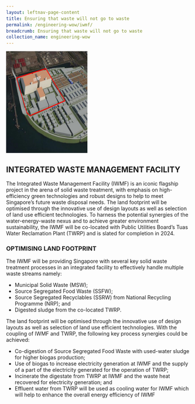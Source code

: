 ```yaml
---
layout: leftnav-page-content
title: Ensuring that waste will not go to waste
permalink: /engineering-wow/iwmf/
breadcrumb: Ensuring that waste will not go to waste
collection_name: engineering-wow
---
```


<img src="/images/waste%20not.jpg" alt="Waste Not" style="width:222px;height:278px;">

## INTEGRATED WASTE MANAGEMENT FACILITY
The Integrated Waste Management Facility (IWMF) is an iconic flagship project in the arena of solid waste treatment, with emphasis on high-efficiency green technologies and robust designs to help to meet Singapore’s future waste disposal needs. The land footprint will be optimised through the innovative use of design layouts as well as selection of land use efficient technologies. To harness the potential synergies of the water-energy-waste nexus and to achieve greater environment sustainability, the IWMF will be co-located with Public Utilities Board’s Tuas Water Reclamation Plant (TWRP) and is slated for completion in 2024.

### OPTIMISING LAND FOOTPRINT
The IWMF will be providing Singapore with several key solid waste treatment processes in an integrated facility to effectively handle multiple waste streams namely:

- Municipal Solid Waste (MSW);
- Source Segregated Food Waste (SSFW);
- Source Segregated Recyclables (SSRW) from National Recycling Programme (NRP); and
- Digested sludge from the co-located TWRP.

The land footprint will be optimised through the innovative use of design layouts as well as selection of land use efficient technologies. With the coupling of IWMF and TWRP, the following key process synergies could be achieved:

- Co-digestion of Source Segregated Food Waste with used-water sludge for higher biogas production;
- Use of biogas to increase electricity generation at IWMF and the supply of a part of the electricity generated for the operation   of TWRP;
- Incinerate the digestate from TWRP at IWMF and the waste heat recovered for electricity generation; and
- Effluent water from TWRP will be used as cooling water for IWMF which will help to enhance the overall energy efficiency of IWMF
